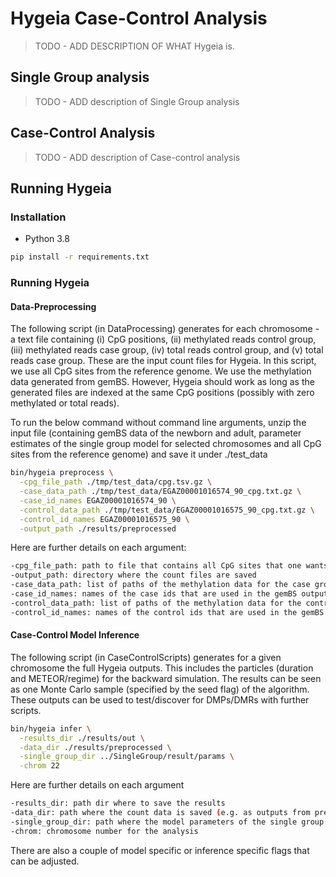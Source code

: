 # Hygeia Case-Control Analysis

>TODO - ADD DESCRIPTION OF WHAT Hygeia is.

## Single Group analysis

> TODO - ADD description of Single Group analysis

## Case-Control Analysis

>TODO - ADD description of Case-control analysis

## Running Hygeia

### Installation

* Python 3.8

```bash
pip install -r requirements.txt
```

### Running Hygeia

#### Data-Preprocessing

The following script (in DataProcessing) generates for each chromosome - a text file containing (i) CpG positions, (ii) methylated reads control group, (iii) methylated reads case group, (iv) total reads control group, and (v) total reads case group.
These are the input count files for Hygeia. In this script, we use all CpG sites from the reference genome.
We use the methylation data generated from gemBS.
However, Hygeia should work as long as the generated files are indexed at the same CpG positions (possibly with zero methylated or total reads).

To run the below command without command line arguments, unzip the input file (containing gemBS data of the newborn and adult, parameter estimates of the single group model for selected chromosomes and all CpG sites from the reference genome) and save it under ./test_data

```bash
bin/hygeia preprocess \
  -cpg_file_path ./tmp/test_data/cpg.tsv.gz \
  -case_data_path ./tmp/test_data/EGAZ00001016574_90_cpg.txt.gz \
  -case_id_names EGAZ00001016574_90 \
  -control_data_path ./tmp/test_data/EGAZ00001016575_90_cpg.txt.gz \
  -control_id_names EGAZ00001016575_90 \
  -output_path ./results/preprocessed
```

Here are further details on each argument:

```bash
-cpg_file_path: path to file that contains all CpG sites that one wants to use (will be imputed if missing in methylation count files). File should be tab separated.
-output_path: directory where the count files are saved
-case_data_path: list of paths of the methylation data for the case group as generated by gemBS.
-case_id_names: names of the case ids that are used in the gemBS output files
-control_data_path: list of paths of the methylation data for the control group as generated by gemBS.
-control_id_names: names of the control ids that are used in the gemBS output files
```

#### Case-Control Model Inference

The following script (in CaseControlScripts) generates for a given chromosome the full Hygeia outputs.
This includes the particles (duration and METEOR/regime) for the backward simulation.
The results can be seen as one Monte Carlo sample (specified by the seed flag) of the algorithm.
These outputs can be used to test/discover for DMPs/DMRs with further scripts.

```bash
bin/hygeia infer \
  -results_dir ./results/out \
  -data_dir ./results/preprocessed \
  -single_group_dir ../SingleGroup/result/params \
  -chrom 22
```

Here are further details on each argument

```bash
-results_dir: path dir where to save the results
-data_dir: path where the count data is saved (e.g. as outputs from preprocess_data.py)
-single_group_dir: path where the model parameters of the single group model are saved 
-chrom: chromosome number for the analysis
```

There are also a couple of model specific or inference specific flags that can be adjusted.